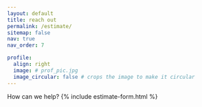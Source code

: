 ```yaml
---
layout: default
title: reach out
permalink: /estimate/
sitemap: false
nav: true
nav_order: 7

profile:
  align: right
  image: # prof_pic.jpg
  image_circular: false # crops the image to make it circular
---
```


How can we help?
{% include estimate-form.html %}

  <link rel="stylesheet" href="../assets/css/estimate-form.css">
  <script src="../assets/js/estimate-form.js"></script>

